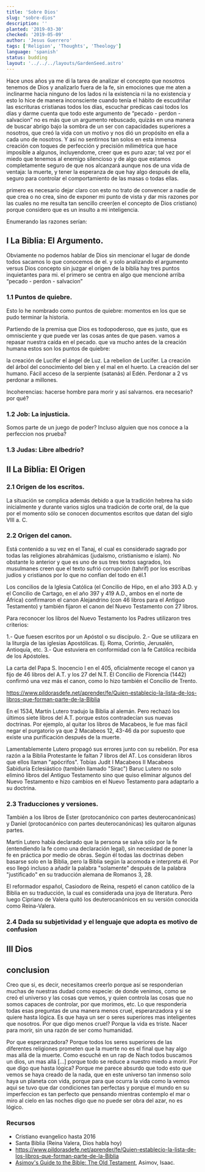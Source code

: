 ```yaml
---
title: 'Sobre Dios'
slug: "sobre-dios"
description: ''
planted: '2019-03-30'
checked: '2019-05-09'
author: 'Jesus Guerrero'
tags: ['Religion', 'Thoughts', 'Theology']
language: 'spanish'
status: budding
layout: '../../../layouts/GardenSeed.astro'
---
```

Hace unos años ya me di la tarea de analizar el concepto que nosotros tenemos de Dios y analizarlo fuera de la fe, sin emociones que me aten a inclinarme hacia ninguno de los lados ni la existencia ni la no existencia y esto lo hice de manera inconsciente cuando tenía el hábito de escudriñar las escrituras cristianas todos los días, escuchar predicas casi todos los días y darme cuenta que todo este argumento de “pecado - perdon - salvacion” no es más que un argumento rebuscado, quizás en una manera de buscar abrigo bajo la sombra de un ser con capacidades superiores a nosotros, que creó la vida con un motivo y nos dió un propósito en ella a cada uno de nosotros. Y así no sentirnos tan solos en esta inmensa creación con toques de perfección y precisión milimétrica que hace imposible a algunos, incluyendome, creer que es puro azar; tal vez por el miedo que tenemos al enemigo silencioso y de algo que estamos completamente seguro de que nos alcanzará aunque nos de una vida de ventaja: la muerte, y tener la esperanza de que hay algo después de ella, seguro para controlar el comportamiento de las masas o todas ellas.

primero es necesario dejar claro con esto no trato de convencer a nadie de que crea o no crea, sino de exponer mi punto de vista y dar mis razones por las cuales no me resulta tan sencillo creer(en el concepto de Dios cristiano) porque considero que es un insulto a mi inteligencia.

Enumerando las razones serían:

## I La Biblia: El  Argumento.

Obviamente no podemos hablar de Dios sin mencionar el lugar de donde todos sacamos lo que conocemos de el. y solo analizando el argumento versus Dios concepto sin juzgar el origen de la biblia hay tres puntos inquietantes para mi. el primero se centra en algo que mencioné arriba “pecado - perdon - salvacion” 

### 1.1 Puntos de quiebre.
Esto lo he nombrado como puntos de quiebre: momentos en los que se pudo terminar la historia.

Partiendo de la premisa que Dios es todopoderoso, que es justo, que es omnisciente y que puede ver las cosas antes de que pasen. vamos a repasar nuestra caída en el pecado. que va mucho antes de la creación humana estos son los puntos de quiebre: 

la creación de Lucifer el ángel de Luz.
La rebelion de Lucifer.
La creación del árbol del conocimiento del bien y el mal en el huerto.
La creación del ser humano.
Fácil acceso de la serpiente (satanás) al Edén.
Perdonar a 2 vs perdonar a millones.

Incoherencias:
hacerse hombre para morir y así salvarnos. era necesario? por qué?

### 1.2 Job: La injusticia. 
Somos parte de un juego de poder? Incluso alguien que nos conoce a la perfeccion nos prueba?

### 1.3 Judas: Libre albedrío?


## II La Biblia: El Origen

### 2.1 Origen de los escritos.

La situación se complica además debido a que la tradición hebrea ha sido inicialmente y durante varios siglos una tradición de corte oral, de la que por el momento sólo se conocen documentos escritos que datan del siglo VIII a. C.

### 2.2 Origen del canon.

Está contenido a su vez en el Tanaj, el cual es considerado sagrado por todas las religiones abrahámicas (judaísmo, cristianismo e islam). No obstante lo anterior y que es uno de sus tres textos sagrados, los musulmanes creen que el texto sufrió corrupción (tahrif) por los escribas judíos y cristianos por lo que no confían del todo en él.1

Los concilios de la Iglesia Católica (el Concilio de Hipo, en el año 393 A.D. y el Concilio de Cartago, en el año 397 y 419 A.D., ambos en el norte de África) confirmaron el canon Alejandrino (con 46 libros para el Antiguo Testamento) y también fijaron el canon del Nuevo Testamento con 27 libros.

Para reconocer los libros del Nuevo Testamento los Padres utilizaron tres criterios:
 
1.- Que fuesen escritos por un Apóstol o su discípulo. 
2.- Que se utilizara en la liturgia de las iglesias Apostólicas. Ej. Roma, Corintio, Jerusalén, Antioquía, etc. 
3.- Que estuviera en conformidad con la fe Católica recibida de los Apóstoles.
 
La carta del Papa S. Inocencio I en el 405, oficialmente recoge el canon ya fijo de 46 libros del A.T. y los 27 del N.T. El Concilio de Florencia (1442) confirmó una vez más el canon, como lo hizo también el Concilio de Trento.
 
https://www.pildorasdefe.net/aprender/fe/Quien-establecio-la-lista-de-los-libros-que-forman-parte-de-la-Biblia

En el 1534, Martín Lutero tradujo la Biblia al alemán. Pero rechazó los últimos siete libros del A.T. porque estos contradecían sus nuevas doctrinas. Por ejemplo, al quitar los libros de Macabeos, le fue mas fácil negar el purgatorio ya que 2 Macabeos 12, 43-46 da por supuesto que existe una purificación después de la muerte.

Lamentablemente Lutero propagó sus errores junto con su rebelión. Por esa razón a la Biblia Protestante le faltan 7 libros del AT. Los consideran libros que ellos llaman "apócrifos".
Tobías
Judit
I Macabeos
II Macabeos
Sabiduría
Eclesiástico (también llamado "Sirac")
Baruc
Lutero no solo eliminó libros del Antiguo Testamento sino que quiso eliminar algunos del Nuevo Testamento e hizo cambios en el Nuevo Testamento para adaptarlo a su doctrina.

### 2.3 Traducciones y versiones.
También a los libros de Ester (protocanónico con partes deuterocanónicas) y Daniel (protocanónico con partes deuterocanónicas) les quitaron algunas partes.

Martín Lutero había declarado que la persona se salva sólo por la fe (entendiendo la fe como una declaración legal), sin necesidad de poner la fe en práctica por medio de obras. Según él todas las doctrinas deben basarse solo en la Biblia, pero la Biblia según la acomoda e interpreta él. Por eso llegó incluso a añadir la palabra "solamente" después de la palabra "justificado" en su traducción alemana de Romanos 3, 28.

El reformador español, Casiodoro de Reina, respetó el canon católico de la Biblia en su traducción, la cual es considerada una joya de literatura. Pero luego Cipriano de Valera quitó los deuterocanónicos en su versión conocida como Reina-Valera.

### 2.4 Dada su subjetividad y el lenguaje que adopta es motivo de confusion

## III Dios

## conclusion

Creo que si, es decir, necesitamos creerlo porque así se responderian muchas de nuestras dudad como especie: de donde venimos, como se creó el universo y las cosas que vemos, y quien controla las cosas que no somos capaces de controlar, por que morimos, etc.
Lo que responderia todas esas preguntas de una manera menos cruel, esperanzadora y si se quiere hasta lógica. Es que haya un ser o seres superiores mas inteligentes que nosotros.
Por que digo menos cruel? Porque la vida es triste. Nacer para morir, sin una razón de ser como humanidad.

Por que esperanzadora? Porque todos los seres superiores de las diferentes religiones prometen que la muerte no es el final que hay algo mas allá de la muerte. Como escuché en un rap de Nach todos buscamos un dios, un mas allá […] porque todo se reduce a nuestro miedo a morir.
Por que digo que hasta lógica? Porque me parece absurdo que todo esto que vemos se haya creado de la nada, que en este universo tan inmenso solo haya un planeta con vida, porque para que ocurra la vida como la vemos aqui se tuvo que dar condiciones tan perfectas y porque el mundo en su imperfeccion es tan perfecto que pensando mientras contemplo el mar o miro al cielo en las noches digo que no puede ser obra del azar, no es lógico.

### Recursos
- Cristiano evangelico hasta 2016
- Santa Biblia (Reina Valera, Dios habla hoy)
- https://www.pildorasdefe.net/aprender/fe/Quien-establecio-la-lista-de-los-libros-que-forman-parte-de-la-Biblia
- [Asimov's Guide to the Bible: The Old Testament](https://www.goodreads.com/book/show/41834.Asimov_s_Guide_to_the_Bible), Asimov, Isaac.